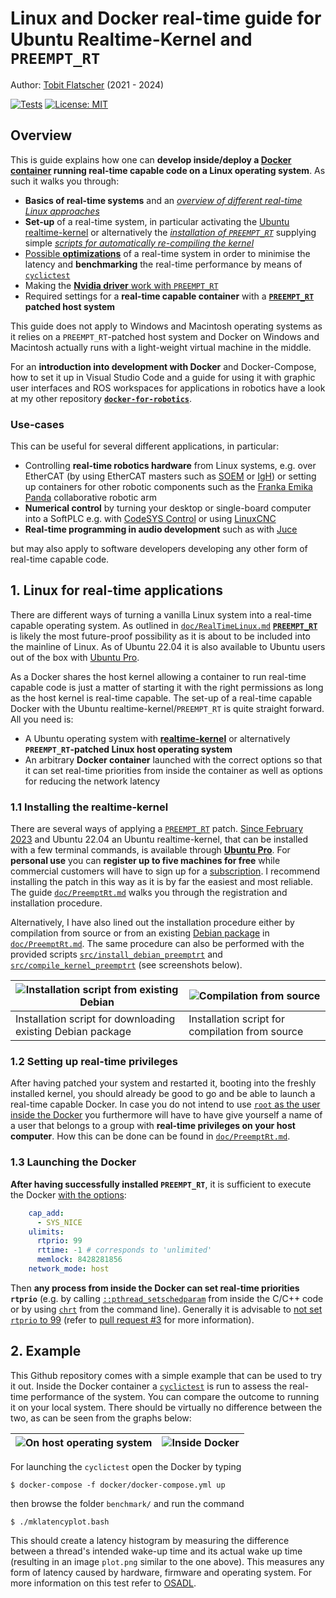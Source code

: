 # Linux and Docker real-time guide for Ubuntu Realtime-Kernel and `PREEMPT_RT`

Author: [Tobit Flatscher](https://github.com/2b-t) (2021 - 2024)

[![Tests](https://github.com/2b-t/linux-realtime/actions/workflows/run-tests.yml/badge.svg)](https://github.com/2b-t/linux-realtime/actions/workflows/run-tests.yml) [![License: MIT](https://img.shields.io/badge/License-MIT-yellow.svg)](https://opensource.org/licenses/MIT)



## Overview

This is guide explains how one can **develop inside/deploy a [Docker container](https://www.docker.com/) running real-time capable code on a Linux operating system**. As such it walks you through:

- **Basics of real-time systems** and an [*overview of different real-time Linux approaches*](./doc/RealTimeLinux.md)
- **Set-up** of a real-time system, in particular activating the [Ubuntu realtime-kernel](https://ubuntu.com/blog/real-time-ubuntu-is-now-generally-available) or alternatively the [*installation of `PREEMPT_RT`*](./doc/PreemptRt.md) supplying simple [*scripts for automatically re-compiling the kernel*](./src/compile_kernel_preemptrt)
- [Possible **optimizations**](./doc/RealTimeOptimizations.md) of a real-time system in order to minimise the latency and **benchmarking** the real-time performance by means of [`cyclictest`](https://wiki.linuxfoundation.org/realtime/documentation/howto/tools/cyclictest/start)
- Making the [**Nvidia driver** work with `PREEMPT_RT`](./doc/NvidiaDriver.md)
- Required settings for a **real-time capable container** with a **[`PREEMPT_RT`](https://wiki.linuxfoundation.org/realtime/start) patched host system**

This guide does not apply to Windows and Macintosh operating systems as it relies on a `PREEMPT_RT`-patched host system and Docker on Windows and Macintosh actually runs with a light-weight virtual machine in the middle.

For an **introduction into development with Docker** and Docker-Compose, how to set it up in Visual Studio Code and a guide for using it with graphic user interfaces and ROS workspaces for applications in robotics have a look at my other repository [**`docker-for-robotics`**](https://github.com/2b-t/docker-for-robotics).

### Use-cases

This can be useful for several different applications, in particular:

- Controlling **real-time robotics hardware** from Linux systems, e.g. over EtherCAT (by using EtherCAT masters such as [SOEM](https://github.com/OpenEtherCATsociety/SOEM) or [IgH](https://etherlab.org/en/ethercat/)) or setting up containers for other robotic components such as the [Franka Emika Panda](https://www.franka.de/) collaborative robotic arm
- **Numerical control** by turning your desktop or single-board computer into a SoftPLC e.g. with [CodeSYS Control](https://www.codesys.com/products/codesys-runtime/control.html) or using [LinuxCNC](http://linuxcnc.org/)
- **Real-time programming in audio development** such as with [Juce](https://juce.com/discover/stories/real-time-programming-in-audio-development)

but may also apply to software developers developing any other form of real-time capable code.



## 1. Linux for real-time applications

There are different ways of turning a vanilla Linux system into a real-time capable operating system. As outlined in [`doc/RealTimeLinux.md`](./doc/RealTimeLinux.md) **[`PREEMPT_RT`](https://wiki.linuxfoundation.org/realtime/start)** is likely the most future-proof possibility as it is about to be included into the mainline of Linux. As of Ubuntu 22.04 it is also available to Ubuntu users out of the box with [Ubuntu Pro](https://ubuntu.com/pro).

As a Docker shares the host kernel allowing a container to run real-time capable code is just a matter of starting it with the right permissions as long as the host kernel is real-time capable. The set-up of a real-time capable Docker with the Ubuntu realtime-kernel/`PREEMPT_RT` is quite straight forward. All you need is:

- A Ubuntu operating system with [**realtime-kernel**](https://ubuntu.com/blog/real-time-ubuntu-is-now-generally-available) or alternatively **`PREEMPT_RT`-patched Linux host operating system**
- An arbitrary **Docker container** launched with the correct options so that it can set real-time priorities from inside the container as well as options for reducing the network latency

### 1.1 Installing the realtime-kernel

There are several ways of applying a [`PREEMPT_RT`](https://wiki.linuxfoundation.org/realtime/start) patch. [Since February 2023](https://ubuntu.com/blog/real-time-ubuntu-is-now-generally-available) and Ubuntu 22.04 an Ubuntu realtime-kernel, that can be installed with a few terminal commands, is available through [**Ubuntu Pro**](https://ubuntu.com/pro). For **personal use** you can **register up to five machines for free** while commercial customers will have to sign up for a [subscription](https://ubuntu.com/pro/subscribe). I recommend installing the patch in this way as it is by far the easiest and most reliable. The guide  [`doc/PreemptRt.md`](./doc//PreemptRt.md) walks you through the registration and installation procedure.

Alternatively, I have also lined out the installation procedure either by compilation from source or from an existing [Debian package](https://packages.debian.org/buster/linux-image-rt-amd64) in [`doc/PreemptRt.md`](./doc//PreemptRt.md). The same procedure can also be performed with the provided scripts [`src/install_debian_preemptrt`](./src/install_debian_preemptrt) and [`src/compile_kernel_preemptrt`](./src/compile_kernel_preemptrt) (see screenshots below).

| ![Installation script from existing Debian](media/install_debian_preemptrt_2.png) | ![Compilation from source](media/compile_kernel_preempt_rt_1.png) |
| ------------------------------------------------------------ | ------------------------------------------------------------ |
| Installation script for downloading existing Debian package  | Installation script for compilation from source              |



### 1.2 Setting up real-time privileges

After having patched your system and restarted it, booting into the freshly installed kernel, you should already be good to go and be able to launch a real-time capable Docker. In case you do not intend to use [`root` as the user inside the Docker](https://medium.com/jobteaser-dev-team/docker-user-best-practices-a8d2ca5205f4) you furthermore will have to have give yourself a name of a user that belongs to a group with **real-time privileges on your host computer**. How this can be done can be found in [`doc/PreemptRt.md`](./doc/PreemptRt.md).

### 1.3 Launching the Docker

**After having successfully installed `PREEMPT_RT`**, it is sufficient to execute the Docker [with the options](https://docs.docker.com/engine/reference/run/#runtime-privilege-and-linux-capabilities):

```yaml
    cap_add:
      - SYS_NICE
    ulimits:
      rtprio: 99
      rttime: -1 # corresponds to 'unlimited'
      memlock: 8428281856
    network_mode: host
```

Then **any process from inside the Docker can set real-time priorities `rtprio`** (e.g. by calling [`::pthread_setschedparam`](https://man7.org/linux/man-pages/man3/pthread_getschedparam.3.html) from inside the C/C++ code or by using [`chrt`](https://askubuntu.com/a/51285) from the command line). Generally it is advisable to [not set `rtprio` to 99](https://github.com/ros2-realtime-demo/pendulum/blob/rolling/docs/real_time_linux.md#setting-permissions-for-the-scheduler) (refer to [pull request #3](https://github.com/2b-t/linux-realtime/pull/3#issuecomment-1296926347) for more information).



## 2. Example

This Github repository comes with a simple example that can be used to try it out. Inside the Docker container a [`cyclictest`](https://wiki.linuxfoundation.org/realtime/documentation/howto/tools/cyclictest/start) is run to assess the real-time performance of the system. You can compare the outcome to running it on your local system. There should be virtually no difference between the two, as can be seen from the graphs below:

| ![On host operating system](media/p500_rt_cstates_off.png) | ![Inside Docker](media/p500_rt_docker_cstates_off.png) |
| ---------------------------------------------------------- | ------------------------------------------------------ |

For launching the `cyclictest` open the Docker by typing

```shell
$ docker-compose -f docker/docker-compose.yml up
```

then browse the folder `benchmark/` and run the command

```shell
$ ./mklatencyplot.bash
```

This should create a latency histogram by measuring the difference between a thread's intended wake-up time and its actual wake up time (resulting in an image `plot.png` similar to the one above). This measures any form of latency caused by hardware, firmware and operating system. For more information on this test refer to [OSADL](https://www.osadl.org/Create-a-latency-plot-from-cyclictest-hi.bash-script-for-latency-plot.0.html).
